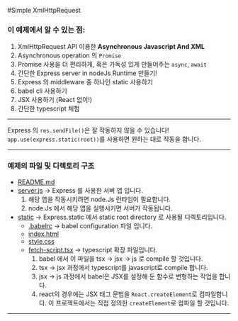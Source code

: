 #Simple XmlHttpRequest
### 이 예제에서 알 수 있는 점:
1. XmlHttpRequest API 이용한 **Asynchronous Javascript And XML**
2. Asynchronous operation 의 `Promise`
3. Promise 사용을 더 편리하게, 혹은 가독성 있게 만들어주는 `async`, `await`
4. 간단한 Express server in nodeJs Runtime 만들기!
5. Express 의 middleware 중 하나인 static 사용하기
6. babel cli 사용하기
7. JSX 사용하기 (React 없이!)
8. 간단한 typescript 체험
***

Express 의 `res.sendFile()`은 잘 작동하지 않을 수 있습니다!   
`app.use(express.static(root))`를 사용하면 원하는 대로 작동을 합니다. 

***

### 예제의 파일 및 디렉토리 구조
* [README.md](README.md) 
* [server.js](server.js) → Express 를 사용한 서버 앱 입니다.   
  1. 해당 앱을 작동시키려면 node.Js 런타임이 필요합니다.   
  2. node.Js 에서 해당 앱을 실행시키면 서버가 작동됩니다.
* [static](static) → Express.static 에서 static root directory 로 사용될 디렉토리입니다.
  * [.babelrc](static/.babelrc) → babel configuration 파일 입니다.
  * [index.html](static/index.html) 
  * [style.css](static/style.css) 
  * [fetch-script.tsx](static/fetch-script.tsx) → typescript 확장 파일입니다. 
    1. babel 에서 이 파일을 tsx → jsx → js 로 compile 할 것입니다.
    2. tsx → jsx 과정에서 typescript를 javascript로 compile 합니다.
    3. jsx → js 과정에서 babel은 JSX를 설정해 둔 함수로 변형하는 작업을 합니다. 
    4. react의 경우에는 JSX 태그 문법을 `React.createElement`로 컴파일합니다. 
    이 프로젝트에서는 직접 정의한 `createElement`로 컴파일 할 것입니다. 

***